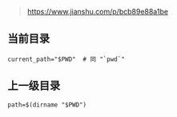 > https://www.jianshu.com/p/bcb89e88a1be

## 当前目录
```
current_path="$PWD"  # 同 "`pwd`"
```

## 上一级目录
```
path=$(dirname "$PWD") 
```
